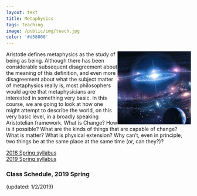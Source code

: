 ```yaml
---
layout: text
title: Metaphysics
tags: Teaching
image: /public/img/teach.jpg
color: '#d58000'
---
```


<img class="img-single" align="right" src="/public/img/meta.jpg" width="200">

Aristotle defines metaphysics as the study of being as being. Although there has been considerable subsequent disagreement about the meaning of this definition, and even more disagreement about what the subject matter of metaphysics really is, most philosophers would agree that metaphysicians are interested in something very basic. In this course, we are going to look at how one might attempt to describe the world, on this very basic level, in a broadly speaking Aristotelian framework. What is Change? How is it possible? What are the kinds of things that are capable of change? What is matter? What is physical extension? Why can’t, even in principle, two things be at the same place at the same time (or, can they?)?

<a href="http://zitavtoth.com/2_teaching/Metaphysics2018.pdf">2018 Spring syllabus</a><br>
<a href="http://zitavtoth.com/2_teaching/Metaphysics2019.pdf">2019 Spring syllabus</a>



### Class Schedule, 2019 Spring
(updated: 1/2/2019)
